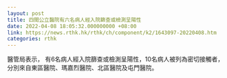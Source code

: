 ```yaml
---
layout: post
title: 四間公立醫院有六名病人經入院篩查或檢測呈陽性
date: 2022-04-08 18:05:32.000000000 +08:00
link: https://news.rthk.hk/rthk/ch/component/k2/1643097-20220408.htm
categories: rthk
---
```


醫管局表示， 有6名病人經入院篩查或檢測呈陽性，10名病人被列為密切接觸者，分別來自東區醫院、瑪嘉烈醫院、北區醫院及屯門醫院。
